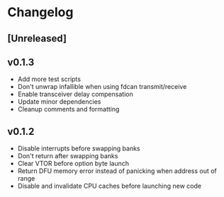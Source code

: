 # Changelog

## [Unreleased]

## v0.1.3

- Add more test scripts
- Don't unwrap infallible when using fdcan transmit/receive
- Enable transceiver delay compensation
- Update minor dependencies
- Cleanup comments and formatting

## v0.1.2

- Disable interrupts before swapping banks
- Don't return after swapping banks
- Clear VTOR before option byte launch
- Return DFU memory error instead of panicking when address out of range
- Disable and invalidate CPU caches before launching new code
